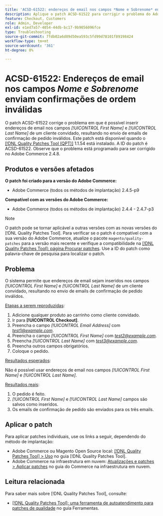 ```yaml
---
title: 'ACSD-61522: endereços de email nos campos *Nome e Sobrenome* enviam confirmações de pedido inválidas'
description: Aplique o patch ACSD-61522 para corrigir o problema do Adobe Commerce em que é possível inserir endereços de email nos campos *[!UICONTROL First Name]* e *[!UICONTROL Last Name]* de um cliente convidado, resultando no envio de emails de confirmação de pedido inválidos.
feature: Checkout, Customers
role: Admin, Developer
exl-id: e1ed7a57-4054-44db-bc17-9b9056096fce
type: Troubleshooting
source-git-commit: 7fdb02a6d89d50ea593c5fd99d78101f89198424
workflow-type: tm+mt
source-wordcount: '361'
ht-degree: 0%

---
```


# ACSD-61522: Endereços de email nos campos *Nome e Sobrenome* enviam confirmações de ordem inválidas

O patch ACSD-61522 corrige o problema em que é possível inserir endereços de email nos campos *[!UICONTROL First Name]* e *[!UICONTROL Last Name]* de um cliente convidado, resultando no envio de emails de confirmação de pedido inválidos. Este patch está disponível quando o [[!DNL Quality Patches Tool (QPT)]](/help/tools/quality-patches-tool/quality-patches-tool-to-self-serve-quality-patches.md) 1.1.54 está instalado. A ID do patch é ACSD-61522. Observe que o problema está programado para ser corrigido no Adobe Commerce 2.4.8.

## Produtos e versões afetados

**O patch foi criado para a versão do Adobe Commerce:**

* Adobe Commerce (todos os métodos de implantação) 2.4.5-p9

**Compatível com as versões do Adobe Commerce:**

* Adobe Commerce (todos os métodos de implantação) 2.4.4 - 2.4.7-p3

>[!NOTE]
>
>O patch pode se tornar aplicável a outras versões com as novas versões do [!DNL Quality Patches Tool]. Para verificar se o patch é compatível com a sua versão do Adobe Commerce, atualize o pacote `magento/quality-patches` para a versão mais recente e verifique a compatibilidade na [[!DNL Quality Patches Tool]: página Procurar patches](https://experienceleague.adobe.com/tools/commerce-quality-patches/index.html?lang=pt-BR). Use a ID do patch como palavra-chave de pesquisa para localizar o patch.

## Problema

O sistema permite que endereços de email sejam inseridos nos campos *[!UICONTROL First Name]* e *[!UICONTROL Last Name]* de um cliente convidado, resultando no envio de emails de confirmação de pedido inválidos.

<u>Etapas a serem reproduzidas</u>:

1. Adicione qualquer produto ao carrinho como cliente convidado.
1. Ir para **[!UICONTROL Checkout]**.
1. Preencha o campo *[!UICONTROL Email Address]* com *test1@example.com*.
1. Preencha o campo *[!UICONTROL First Name]* com *<test2@example.com>*.
1. Preencha *[!UICONTROL Last Name]* com *<test3@example.com>*.
1. Preencha outros campos obrigatórios.
1. Coloque o pedido.

<u>Resultados esperados</u>:

Não é possível usar endereços de email nos campos *[!UICONTROL First Name]* e *[!UICONTROL Last Name]*.

<u>Resultados reais</u>:

1. O pedido é feito.
1. *[!UICONTROL First Name]* e *[!UICONTROL Last Name]* campos são salvos como inseridos.
1. Os emails de confirmação de pedido são enviados para os três emails.

## Aplicar o patch

Para aplicar patches individuais, use os links a seguir, dependendo do método de implantação:

* Adobe Commerce ou Magento Open Source local: [[!DNL Quality Patches Tool] > Uso](/help/tools/quality-patches-tool/usage.md) no guia [!DNL Quality Patches Tool].
* Adobe Commerce na infraestrutura em nuvem: [Atualizações e patches > Aplicar patches](https://experienceleague.adobe.com/docs/commerce-cloud-service/user-guide/develop/upgrade/apply-patches.html?lang=pt-BR) no guia do Commerce na infraestrutura em nuvem.

## Leitura relacionada

Para saber mais sobre [!DNL Quality Patches Tool], consulte:

* [[!DNL Quality Patches Tool]: uma ferramenta de autoatendimento para patches de qualidade](/help/tools/quality-patches-tool/quality-patches-tool-to-self-serve-quality-patches.md) no guia Ferramentas.
